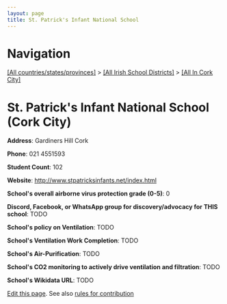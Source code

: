 ```yaml
---
layout: page
title: St. Patrick's Infant National School
---
```

# Navigation

[[All countries/states/provinces]](../../..) > [[All Irish School Districts]](../..) > [[All In Cork City]](..)

# St. Patrick's Infant National School (Cork City)

**Address**: Gardiners Hill Cork

**Phone**: 021 4551593

**Student Count**: 102

**Website**: <http://www.stpatricksinfants.net/index.html>

**School's overall airborne virus protection grade (0-5)**: 0

**Discord, Facebook, or WhatsApp group for discovery/advocacy for THIS school**: TODO

**School's policy on Ventilation**: TODO

**School's Ventilation Work Completion**: TODO

**School's Air-Purification**: TODO

**School's CO2 monitoring to actively drive ventilation and filtration**: TODO

**School's Wikidata URL**: TODO


[Edit this page](https://github.com/ventilate-schools/Ireland/edit/main/./Cork_City/St._Patrick's_Infant_National_School.md). See also [rules for contribution](../../../contribution-rules/)